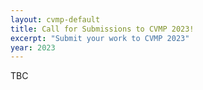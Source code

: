 ```yaml
---
layout: cvmp-default
title: Call for Submissions to CVMP 2023!
excerpt: "Submit your work to CVMP 2023"
year: 2023
---
```

TBC